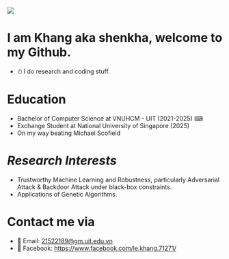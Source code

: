![](https://www.icegif.com/wp-content/uploads/icegif-87.gif)
# **I am Khang aka shenkha, welcome to my Github.**
-  ⏱ I do research and coding stuff.
# **Education**
- Bachelor of Computer Science at VNUHCM - UIT (2021-2025) ⌨
- Exchange Student at National University of Singapore (2025)
- On my way beating Michael Scofield
# *Research Interests* 
- Trustworthy Machine Learning and Robustness, particularly Adversarial Attack & Backdoor Attack under black-box constraints.
- Applications of Genetic Algorithms.
# **Contact me via**
-  📧 Email: 21522189@gm.uit.edu.vn
-  📱 Facebook: https://www.facebook.com/le.khang.71271/



